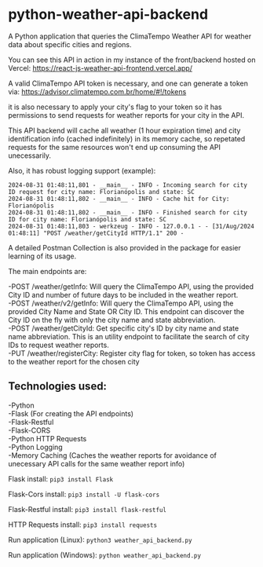 # python-weather-api-backend
A Python application that queries the ClimaTempo Weather API for weather data about specific cities and regions.

You can see this API in action in my instance of the front/backend hosted on Vercel: https://react-js-weather-api-frontend.vercel.app/

A valid ClimaTempo API token is necessary, and one can generate a token via: https://advisor.climatempo.com.br/home/#!/tokens

it is also necessary to apply your city's flag to your token so it has permissions to send requests for weather reports for your city in the API. 

This API backend will cache all weather (1 hour expiration time) and city identification info (cached indefinitely) in its memory cache, so repetated requests for the same resources won't end up consuming the API unecessarily.

Also, it has robust logging support (example):

```2024-08-31 01:48:11,801 - __main__ - INFO - Incoming search for city ID request for city name: Florianópolis and state: SC```  
```2024-08-31 01:48:11,802 - __main__ - INFO - Cache hit for City: Florianópolis```  
```2024-08-31 01:48:11,802 - __main__ - INFO - Finished search for city ID for city name: Florianópolis and state: SC```  
```2024-08-31 01:48:11,803 - werkzeug - INFO - 127.0.0.1 - - [31/Aug/2024 01:48:11] "POST /weather/getCityId HTTP/1.1" 200 -```  

A detailed Postman Collection is also provided in the package for easier learning of its usage.

The main endpoints are:

-POST /weather/getInfo: Will query the ClimaTempo API, using the provided City ID and number of future days to be included in the weather report.  
-POST /weather/v2/getInfo:  Will query the ClimaTempo API, using the provided City Name and State OR City ID. This endpoint can discover the City ID on the fly with only the city name and state abbreviation.  
-POST /weather/getCityId: Get specific city's ID by city name and state name abbreviation. This is an utility endpoint to facilitate the search of city IDs to request weather reports.  
-PUT /weather/registerCity: Register city flag for token, so token has access to the weather report for the chosen city  

## Technologies used:
-Python  
-Flask (For creating the API endpoints)  
-Flask-Restful  
-Flask-CORS  
-Python HTTP Requests  
-Python Logging  
-Memory Caching (Caches the weather reports for avoidance of unecessary API calls for the same weather report info)  

Flask install:
```pip3 install Flask```

Flask-Cors install:
```pip3 install -U flask-cors```

Flask-Restful install:
```pip3 install flask-restful```

HTTP Requests install:
```pip3 install requests```

Run application (Linux):
```python3 weather_api_backend.py```

Run application (Windows):
```python weather_api_backend.py```
